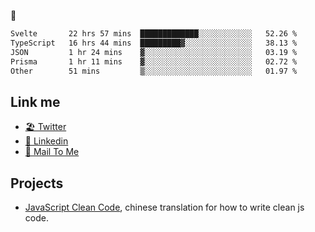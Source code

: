 🤔


<!--START_SECTION:waka-->

```txt
Svelte       22 hrs 57 mins  █████████████░░░░░░░░░░░░   52.26 %
TypeScript   16 hrs 44 mins  █████████▓░░░░░░░░░░░░░░░   38.13 %
JSON         1 hr 24 mins    ▓░░░░░░░░░░░░░░░░░░░░░░░░   03.19 %
Prisma       1 hr 11 mins    ▓░░░░░░░░░░░░░░░░░░░░░░░░   02.72 %
Other        51 mins         ▒░░░░░░░░░░░░░░░░░░░░░░░░   01.97 %
```

<!--END_SECTION:waka-->

## Link me

- [🏖️ Twitter](https://twitter.com/yuetong3yu)
- [🧳 Linkedin](https://www.linkedin.com/in/yuetong3yu)
- [📧 Mail To Me](mailto:yuetong3yu@gmail.com)


## Projects 

- [JavaScript Clean Code](https://js-clean-code-cn.vercel.app/), chinese translation for how to write clean js code.
